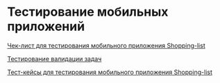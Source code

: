 # Тестирование мобильных приложений

[Чек-лист для тестирования мобильного приложения Shopping-list](https://github.com/user-attachments/files/15752987/-.-.-.1.pdf)

[Тестирование валидации задач](https://github.com/user-attachments/files/15752991/-.-.pdf)

[Тест-кейсы для тестирования мобильного приложения Shopping-list](https://github.com/user-attachments/files/15752729/G7-2024-06-09.1.pdf)
